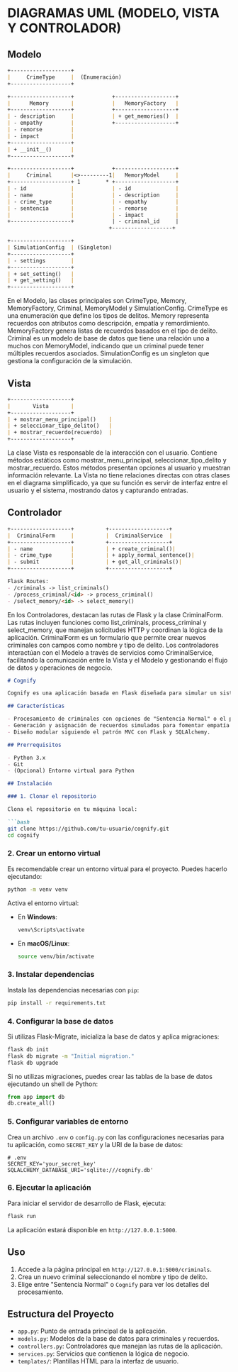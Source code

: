 # DIAGRAMAS UML (MODELO, VISTA Y CONTROLADOR)
## Modelo

```markdown
+-------------------+
|     CrimeType     |  (Enumeración)
+-------------------+

+-------------------+            +-------------------+
|      Memory       |            |   MemoryFactory   |
+-------------------+            +-------------------+
| - description     |            | + get_memories()  |
| - empathy         |            +-------------------+
| - remorse         |
| - impact          |
+-------------------+
| + __init__()      |
+-------------------+

+-------------------+            +-------------------+
|     Criminal      |<>---------1|   MemoryModel     |
+-------------------+ 1        * +-------------------+
| - id              |            | - id              |
| - name            |            | - description     |
| - crime_type      |            | - empathy         |
| - sentencia       |            | - remorse         |
|                   |            | - impact          |
+-------------------+            | - criminal_id     |
                                +-------------------+

+-------------------+
| SimulationConfig  | (Singleton)
+-------------------+
| - settings        |
+-------------------+
| + set_setting()   |
| + get_setting()   |
+-------------------+
```
En el Modelo, las clases principales son CrimeType, Memory, MemoryFactory, Criminal, MemoryModel y SimulationConfig. CrimeType es una enumeración que define los tipos de delitos. Memory representa recuerdos con atributos como descripción, empatía y remordimiento. MemoryFactory genera listas de recuerdos basados en el tipo de delito. Criminal es un modelo de base de datos que tiene una relación uno a muchos con MemoryModel, indicando que un criminal puede tener múltiples recuerdos asociados. SimulationConfig es un singleton que gestiona la configuración de la simulación.

## Vista

```markdown
+-------------------+
|       Vista       |
+-------------------+
| + mostrar_menu_principal()    |
| + seleccionar_tipo_delito()   |
| + mostrar_recuerdo(recuerdo)  |
+-------------------+
```
La clase Vista es responsable de la interacción con el usuario. Contiene métodos estáticos como mostrar_menu_principal, seleccionar_tipo_delito y mostrar_recuerdo. Estos métodos presentan opciones al usuario y muestran información relevante. La Vista no tiene relaciones directas con otras clases en el diagrama simplificado, ya que su función es servir de interfaz entre el usuario y el sistema, mostrando datos y capturando entradas.

## Controlador

```markdown
+-------------------+          +-------------------+
|  CriminalForm     |          |  CriminalService  |
+-------------------+          +-------------------+
| - name            |          | + create_criminal()|
| - crime_type      |          | + apply_normal_sentence()|
| - submit          |          | + get_all_criminals()|
+-------------------+          +-------------------+

Flask Routes:
- /criminals -> list_criminals()
- /process_criminal/<id> -> process_criminal()
- /select_memory/<id> -> select_memory()
```
En los Controladores, destacan las rutas de Flask y la clase CriminalForm. Las rutas incluyen funciones como list_criminals, process_criminal y select_memory, que manejan solicitudes HTTP y coordinan la lógica de la aplicación. CriminalForm es un formulario que permite crear nuevos criminales con campos como nombre y tipo de delito. Los controladores interactúan con el Modelo a través de servicios como CriminalService, facilitando la comunicación entre la Vista y el Modelo y gestionando el flujo de datos y operaciones de negocio.

```markdown
# Cognify

Cognify es una aplicación basada en Flask diseñada para simular un sistema de rehabilitación criminal utilizando métodos avanzados de empatía y arrepentimiento, aplicando patrones de diseño.

## Características

- Procesamiento de criminales con opciones de "Sentencia Normal" o el programa de rehabilitación `Cognify`.
- Generación y asignación de recuerdos simulados para fomentar empatía y conciencia.
- Diseño modular siguiendo el patrón MVC con Flask y SQLAlchemy.

## Prerrequisitos

- Python 3.x
- Git
- (Opcional) Entorno virtual para Python

## Instalación

### 1. Clonar el repositorio

Clona el repositorio en tu máquina local:

```bash
git clone https://github.com/tu-usuario/cognify.git
cd cognify
```

### 2. Crear un entorno virtual

Es recomendable crear un entorno virtual para el proyecto. Puedes hacerlo ejecutando:

```bash
python -m venv venv
```

Activa el entorno virtual:

- En **Windows**:

  ```bash
  venv\Scripts\activate
  ```

- En **macOS/Linux**:

  ```bash
  source venv/bin/activate
  ```

### 3. Instalar dependencias

Instala las dependencias necesarias con `pip`:

```bash
pip install -r requirements.txt
```

### 4. Configurar la base de datos

Si utilizas Flask-Migrate, inicializa la base de datos y aplica migraciones:

```bash
flask db init
flask db migrate -m "Initial migration."
flask db upgrade
```

Si no utilizas migraciones, puedes crear las tablas de la base de datos ejecutando un shell de Python:

```python
from app import db
db.create_all()
```

### 5. Configurar variables de entorno

Crea un archivo `.env` o `config.py` con las configuraciones necesarias para tu aplicación, como `SECRET_KEY` y la URI de la base de datos:

```
# .env
SECRET_KEY='your_secret_key'
SQLALCHEMY_DATABASE_URI='sqlite:///cognify.db'
```

### 6. Ejecutar la aplicación

Para iniciar el servidor de desarrollo de Flask, ejecuta:

```bash
flask run
```

La aplicación estará disponible en `http://127.0.0.1:5000`.

## Uso

1. Accede a la página principal en `http://127.0.0.1:5000/criminals`.
2. Crea un nuevo criminal seleccionando el nombre y tipo de delito.
3. Elige entre "Sentencia Normal" o `Cognify` para ver los detalles del procesamiento.

## Estructura del Proyecto

- `app.py`: Punto de entrada principal de la aplicación.
- `models.py`: Modelos de la base de datos para criminales y recuerdos.
- `controllers.py`: Controladores que manejan las rutas de la aplicación.
- `services.py`: Servicios que contienen la lógica de negocio.
- `templates/`: Plantillas HTML para la interfaz de usuario.
